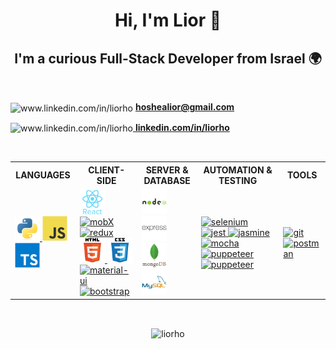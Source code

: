 <h1 align="center">Hi, I'm Lior 🌻</h1>
<h2 align="center">I'm a curious Full-Stack Developer from Israel 🌍</h2>

</br>

<img align="center" src="https://cdn.jsdelivr.net/npm/simple-icons@3.0.1/icons/gmail.svg" alt="www.linkedin.com/in/liorho" height="20" width="27" /> **hoshealior@gmail.com**

<img align="center" src="https://cdn.jsdelivr.net/npm/simple-icons@3.0.1/icons/linkedin.svg" alt="www.linkedin.com/in/liorho" height="20" width="27" /><a href="https://www.linkedin.com/in/liorho/" target="_blank"> **linkedin.com/in/liorho** </a>

</br>

<table>
  <tr>
    <th>LANGUAGES</th>
    <th>CLIENT-SIDE</th>
    <th>SERVER & DATABASE</th>
    <th>AUTOMATION & TESTING</th>
    <th>TOOLS</th>
  </tr>
  <tr>
    <td>
    <a href="https://www.python.org" target="_blank"> <img src="https://raw.githubusercontent.com/devicons/devicon/master/icons/python/python-original.svg" alt="python" width="40" height="40"/> </a>
       <a href="https://developer.mozilla.org/en-US/docs/Web/JavaScript" target="_blank"> <img src="https://raw.githubusercontent.com/devicons/devicon/master/icons/javascript/javascript-original.svg" alt="javascript" width="40" height="40"/> </a>
      <a href="https://www.typescriptlang.org/" target="_blank"> <img src="https://raw.githubusercontent.com/devicons/devicon/master/icons/typescript/typescript-original.svg" alt="typescript" width="40" height="40"/> </a>
    </td>
    <td>
    <a href="https://reactjs.org/" target="_blank"> <img src="https://raw.githubusercontent.com/devicons/devicon/master/icons/react/react-original-wordmark.svg" alt="react" width="40" height="40"/> </a>
      <a href="https://mobx.js.org/" target="_blank"> <img src="https://cdn.worldvectorlogo.com/logos/mobx.svg" alt="mobX" width="40" height="40"/> </a>
      <a href="https://redux.js.org/" target="_blank"> <img src="https://cdn.worldvectorlogo.com/logos/redux.svg" alt="redux" width="40" height="40"/> </a>
      <a href="https://www.w3.org/html/" target="_blank"> <img src="https://raw.githubusercontent.com/devicons/devicon/master/icons/html5/html5-original-wordmark.svg" alt="html5" width="40" height="40"/> </a> 
    <a href="https://www.w3schools.com/css/" target="_blank"> <img src="https://raw.githubusercontent.com/devicons/devicon/master/icons/css3/css3-original-wordmark.svg" alt="css3" width="40" height="40"/> </a>
      <a href="https://material-ui.com/" target="_blank"> <img src="https://material-ui.com/static/logo.png" alt="material-ui" width="40" height="40"/> </a>
       <a href="https://getbootstrap.com/" target="_blank"> <img src="https://brandlogos.net/wp-content/uploads/2016/06/bootstrap-logo-vector-download.jpg" alt="bootstrap" width="40" height="40"/> </a>
    </td>
    <td>
    <a href="https://nodejs.org" target="_blank"> <img src="https://raw.githubusercontent.com/devicons/devicon/master/icons/nodejs/nodejs-original-wordmark.svg" alt="nodejs" width="40" height="40"/></a>
    <a href="https://expressjs.com" target="_blank"> <img src="https://raw.githubusercontent.com/devicons/devicon/master/icons/express/express-original-wordmark.svg" alt="express" width="40" height="40"/></a>
    <a href="https://www.mongodb.com/" target="_blank"> <img src="https://raw.githubusercontent.com/devicons/devicon/master/icons/mongodb/mongodb-original-wordmark.svg" alt="mongodb" width="40" height="40"/> </a>
    <a href="https://www.mysql.com/" target="_blank"> <img src="https://raw.githubusercontent.com/devicons/devicon/master/icons/mysql/mysql-original-wordmark.svg" alt="mysql" width="40" height="40"/> </a>
    </td>
    <td>
    <a href="https://www.selenium.dev" target="_blank"> <img src="https://raw.githubusercontent.com/detain/svg-logos/780f25886640cef088af994181646db2f6b1a3f8/svg/selenium-logo.svg" alt="selenium" width="40" height="40"/> </a>
    <a href="https://jestjs.io" target="_blank"> <img src="https://www.vectorlogo.zone/logos/jestjsio/jestjsio-icon.svg" alt="jest" width="40" height="40"/> </a>
    <a href="https://jasmine.github.io/" target="_blank"> <img src="https://www.vectorlogo.zone/logos/jasmine/jasmine-icon.svg" alt="jasmine" width="40" height="40"/> </a>
    <a href="https://mochajs.org" target="_blank"> <img src="https://www.vectorlogo.zone/logos/mochajs/mochajs-icon.svg" alt="mocha" width="40" height="40"/> </a>
    <a href="https://github.com/puppeteer/puppeteer" target="_blank"> <img src="https://www.vectorlogo.zone/logos/pptrdev/pptrdev-official.svg" alt="puppeteer" width="40" height="40"/> </a>
      <a href="https://docs.pytest.org/en/stable/" target="_blank"> <img src="https://docs.pytest.org/en/latest/_static/pytest_logo_curves.svg" alt="puppeteer" width="40" height="40"/> </a>
    </td>
    <td>
    <a href="https://git-scm.com/" target="_blank"> <img src="https://www.vectorlogo.zone/logos/git-scm/git-scm-icon.svg" alt="git" width="40" height="40"/> </a>
    <a href="https://postman.com" target="_blank"> <img src="https://www.vectorlogo.zone/logos/getpostman/getpostman-icon.svg" alt="postman" width="40" height="40"/> </a>
    </td>
  </tr>
</table>

</br>

<p align="center"><img align="center" src="https://github-readme-stats.vercel.app/api/top-langs?username=liorho&show_icons=true&locale=en&layout=compact" alt="liorho" /></p>
